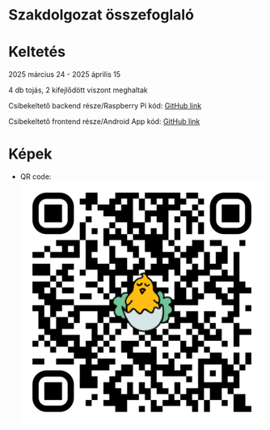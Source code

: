 # Szakdolgozat összefoglaló

# Keltetés
<p>2025 március 24 - 2025 április 15</p>
<p>4 db tojás, 2 kifejlődött viszont meghaltak</p>

<p>Csibekeltető backend része/Raspberry Pi kód:
    <a href="https://github.com/Sciencewolf/szakdolgozat-raspberry-pi">GitHub link</a>
</p>
<p>Csibekeltető frontend része/Android App kód:
    <a href="https://github.com/Sciencewolf/szakdolgozat-app">GitHub link</a>
</p>

# Képek
- QR code: <img src="/images/qr-code.png" alt="qr code" />
